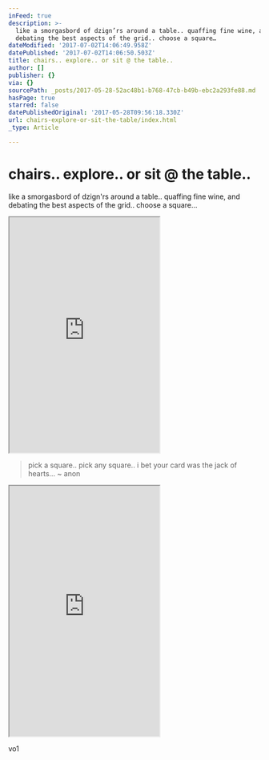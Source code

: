 ```yaml
---
inFeed: true
description: >-
  like a smorgasbord of dzign’rs around a table.. quaffing fine wine, and
  debating the best aspects of the grid.. choose a square…
dateModified: '2017-07-02T14:06:49.958Z'
datePublished: '2017-07-02T14:06:50.503Z'
title: chairs.. explore.. or sit @ the table..
author: []
publisher: {}
via: {}
sourcePath: _posts/2017-05-28-52ac48b1-b768-47cb-b49b-ebc2a293fe88.md
hasPage: true
starred: false
datePublishedOriginal: '2017-05-28T09:56:18.330Z'
url: chairs-explore-or-sit-the-table/index.html
_type: Article

---
```

# chairs.. explore.. or sit @ the table..

like a smorgasbord of dzign'rs around a table.. quaffing fine wine, and debating the best aspects of the grid.. choose a square...

<iframe src="https://the-grid.github.io/ed-userhtml/?g=eJytVeFumzAQ_s9TeJkmNmlA2jSVRkj-7BH2ANMBB1xjMLIvIdm0d58NNKNTp3YN_oHs8935-747m8TwWeLOCzPVMFCDWvz0hB2tMsSkmlholMB0xE1vz8m0Es6xYEjlaOso5yoW91-W7Wnj_fK8sAQpUZ9fyDXG3a76OGcppAKOJRY85KEaSuyzqBYyYnvujfO8oEilyvbO8neuCqmseGJgDc0jjHBtBILpYaSQ7QvIMDiSoZRkf0hFeY7NgKG2czmA-FeOC7ilW_2hC6lR8sC9D6s2FuvlBzd3BC-LPmmhdB0PU6sQfgzs5mfhvp-cT1Cb4CW_qfBxpY62lM_ptwxXm-dcJzSnWjtPxhP3G06rUqtDkweZkkrH4n1uR7Z2GEdLV9FAuLAdFRj6gTbP3VCDFvKcmtIa7tuTWN06q0segKTS6nUpfBINfZlk2DDqnZfkdBSZBGO2i0urLnbek42RkTW7XkpAVBqLrV8xt3EUdV0Xckds89luryOusNSU-7aTdYm89b-nEpq976ITqkthdLZdTILTlCDtQ43KCGQd3YRtUy4ej-_F7g-fghp0HTE93XLUFzuLQ3CHyEaoQohaSXlOIus20phOwSoxrP-PtwUM0qgCeurXUL6dg_LDwbAA8aAOusGz4EofxDf1FaQ4-5ZLGL7I_-1lp0yi0nBzjQirOUQYgQjTIuzNu7lL_oQz5JhdQ_huFsIOhdBQ2x_HK_i-na671gxybx_Lw1XNvp7rfqfKGH-85XMRNyNsagxDaWW9lDq8qtb3s9XaN-JI2LlnzYnQKS3zV7T5IEI0Pv2_AY39t5g" height="470" style=""></iframe>

> pick a square.. pick any square.. i bet your card was the jack of hearts... ~ anon

<iframe src="https://the-grid.github.io/ed-userhtml/?g=eJytUT1vwjAQ3fsrTp4AiaRNGQokqaqUgZaBqkOlLsg4JjFy7Mg-MAHx3-sCQsDSpZt978Pv-WJbUwUWG8kTkgtbS9oMlFZ8SNJOpxOHv3h6F1tmRI2ATe15yDcYLumaHqcEJFXFihYeupyKPCG1ajb8VVi2snaMb5aANSwhJWJtB2HonAsOlMCWNNcuYLoKpzeaYGlrkvooB99_CzNWwptHvYfHpz5J0TSwgzU1sK3nbub4_EvkBcdMCq7wnTeQAJlskX5PqnHWj-4DGY2ydfQy-iDDg-7a3dMVd3DdpdUe3tAC4VO0yCmFh_fAKLISWrwNu_1FaaVPx5hCafjij088v9D1t8pX6NrGIq-eV1jNrF4ZxhPnWKZz_ulXPDW60ii06hEwXCZE6YWWUjuSZke9UAVMJcWFNlUcUr-Pc6IfJajPcQ" height="500" style=""></iframe>

vo1